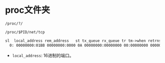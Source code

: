 # proc文件夹

`/proc/?/`


`/proc/$PID/net/tcp`

```txt
sl  local_address rem_address   st tx_queue rx_queue tr tm->when retrnsmt   uid  timeout inode
  0: 00000000:01BB 00000000:0000 0A 00000000:00000000 00:00000000 00000000     0        0 2891985097 1 0000000000000000 100 0 0 10 0
```
- `local_address`:  16进制的端口。